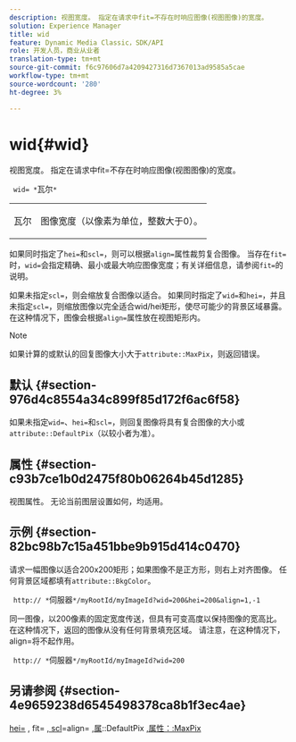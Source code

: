 ```yaml
---
description: 视图宽度。 指定在请求中fit=不存在时响应图像(视图图像)的宽度。
solution: Experience Manager
title: wid
feature: Dynamic Media Classic，SDK/API
role: 开发人员，商业从业者
translation-type: tm+mt
source-git-commit: f6c97606d7a4209427316d7367013ad9585a5cae
workflow-type: tm+mt
source-wordcount: '280'
ht-degree: 3%

---
```



# wid{#wid}

视图宽度。 指定在请求中fit=不存在时响应图像(视图图像)的宽度。

` wid= *`瓦尔`*`

<table id="simpletable_E217453246F5441C896C1F69EA4D4218"> 
 <tr class="strow"> 
  <td class="stentry"> <p> <span class="varname"> 瓦尔  </span> </p> </td> 
  <td class="stentry"> <p>图像宽度（以像素为单位，整数大于0）。 </p> </td> 
 </tr> 
</table>

如果同时指定了`hei=`和`scl=`，则可以根据`align=`属性裁剪复合图像。 当存在`fit=`时，`wid=`会指定精确、最小或最大响应图像宽度；有关详细信息，请参阅`fit=`的说明。

如果未指定`scl=`，则会缩放复合图像以适合。 如果同时指定了`wid=`和`hei=`，并且未指定`scl=`，则缩放图像以完全适合wid/hei矩形，使尽可能少的背景区域暴露。 在这种情况下，图像会根据`align=`属性放在视图矩形内。

>[!NOTE]
>
>如果计算的或默认的回复图像大小大于`attribute::MaxPix`，则返回错误。

## 默认 {#section-976d4c8554a34c899f85d172f6ac6f58}

如果未指定`wid=`、`hei=`和`scl=`，则回复图像将具有复合图像的大小或`attribute::DefaultPix`（以较小者为准）。

## 属性 {#section-c93b7ce1b0d2475f80b06264b45d1285}

视图属性。 无论当前图层设置如何，均适用。

## 示例 {#section-82bc98b7c15a451bbe9b915d414c0470}

请求一幅图像以适合200x200矩形；如果图像不是正方形，则右上对齐图像。 任何背景区域都填有`attribute::BkgColor`。

` http:// *`伺服器`*/myRootId/myImageId?wid=200&hei=200&align=1,-1`

同一图像，以200像素的固定宽度传送，但具有可变高度以保持图像的宽高比。 在这种情况下，返回的图像从没有任何背景填充区域。 请注意，在这种情况下，align=将不起作用。

` http:// *`伺服器`*/myRootId/myImageId?wid=200`

## 另请参阅 {#section-4e9659238d6545498378ca8b1f3ec4ae}

[hei=](../../../../../is-api/http-ref/image-serving-api-ref/c-http-protocol-reference/c-command-reference/r-is-http-hei.md#reference-6d6f556ccc0e4b98a815e8a5c1944a96) , fit= [, scl](../../../../../is-api/http-ref/image-serving-api-ref/c-http-protocol-reference/c-command-reference/r-fit.md#reference-f11bff6d93d143d6b135de3a923bc989)=align= [,属](../../../../../is-api/http-ref/image-serving-api-ref/c-http-protocol-reference/c-command-reference/r-scl.md#reference-b2a74e493d0d407e98fe350551ba3fcc)::DefaultPix  [](../../../../../is-api/http-ref/image-serving-api-ref/c-http-protocol-reference/c-command-reference/r-align.md#reference-b7d6b87c75124d78884f916dd6544bc7) [](../../../../../is-api/image-catalog/image-serving-api-ref/c-image-catalog-reference/c-attributes-reference/r-defaultpix.md#reference-996b2c22b30f4fd9b970c84063306df1) [,属性：:MaxPix](../../../../../is-api/image-catalog/image-serving-api-ref/c-image-catalog-reference/c-attributes-reference/r-maxpix.md#reference-e167d396ac794079ba8b5e6eb16eeda5)
